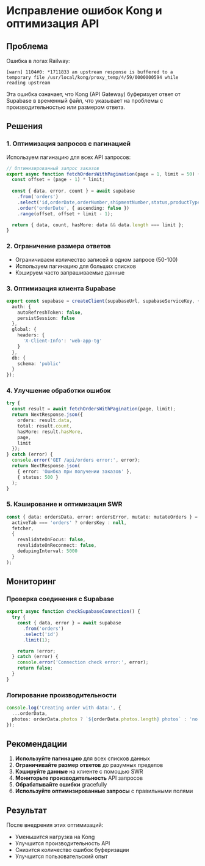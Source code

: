 # Исправление ошибок Kong и оптимизация API

## Проблема
Ошибка в логах Railway:
```
[warn] 1104#0: *1711833 an upstream response is buffered to a temporary file /usr/local/kong/proxy_temp/4/59/0000000594 while reading upstream
```

Эта ошибка означает, что Kong (API Gateway) буферизует ответ от Supabase в временный файл, что указывает на проблемы с производительностью или размером ответа.

## Решения

### 1. Оптимизация запросов с пагинацией

Используем пагинацию для всех API запросов:

```typescript
// Оптимизированный запрос заказов
export async function fetchOrdersWithPagination(page = 1, limit = 50) {
  const offset = (page - 1) * limit;
  
  const { data, error, count } = await supabase
    .from('orders')
    .select('id,orderDate,orderNumber,shipmentNumber,status,productType,size,seller,price,cost,photos,comment', { count: 'exact' })
    .order('orderDate', { ascending: false })
    .range(offset, offset + limit - 1);

  return { data, count, hasMore: data && data.length === limit };
}
```

### 2. Ограничение размера ответов

- Ограничиваем количество записей в одном запросе (50-100)
- Используем пагинацию для больших списков
- Кэшируем часто запрашиваемые данные

### 3. Оптимизация клиента Supabase

```typescript
export const supabase = createClient(supabaseUrl, supabaseServiceKey, {
  auth: {
    autoRefreshToken: false,
    persistSession: false
  },
  global: {
    headers: {
      'X-Client-Info': 'web-app-tg'
    }
  },
  db: {
    schema: 'public'
  }
});
```

### 4. Улучшение обработки ошибок

```typescript
try {
  const result = await fetchOrdersWithPagination(page, limit);
  return NextResponse.json({
    orders: result.data,
    total: result.count,
    hasMore: result.hasMore,
    page,
    limit
  });
} catch (error) {
  console.error('GET /api/orders error:', error);
  return NextResponse.json(
    { error: 'Ошибка при получении заказов' },
    { status: 500 }
  );
}
```

### 5. Кэширование и оптимизация SWR

```typescript
const { data: ordersData, error: ordersError, mutate: mutateOrders } = useSWR(
  activeTab === 'orders' ? ordersKey : null,
  fetcher,
  { 
    revalidateOnFocus: false,
    revalidateOnReconnect: false,
    dedupingInterval: 5000
  }
);
```

## Мониторинг

### Проверка соединения с Supabase

```typescript
export async function checkSupabaseConnection() {
  try {
    const { data, error } = await supabase
      .from('orders')
      .select('id')
      .limit(1);

    return !error;
  } catch (error) {
    console.error('Connection check error:', error);
    return false;
  }
}
```

### Логирование производительности

```typescript
console.log('Creating order with data:', {
  ...orderData,
  photos: orderData.photos ? `${orderData.photos.length} photos` : 'no photos'
});
```

## Рекомендации

1. **Используйте пагинацию** для всех списков данных
2. **Ограничивайте размер ответов** до разумных пределов
3. **Кэшируйте данные** на клиенте с помощью SWR
4. **Мониторьте производительность** API запросов
5. **Обрабатывайте ошибки** gracefully
6. **Используйте оптимизированные запросы** с правильными полями

## Результат

После внедрения этих оптимизаций:
- Уменьшится нагрузка на Kong
- Улучшится производительность API
- Снизится количество ошибок буферизации
- Улучшится пользовательский опыт 